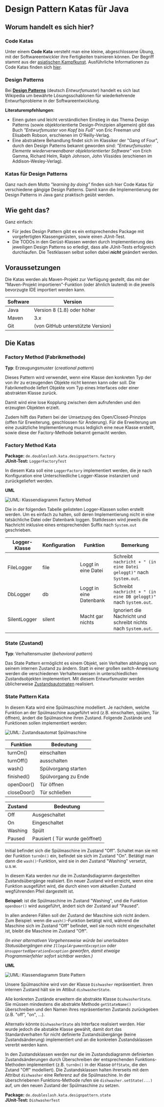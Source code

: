 # Design Pattern Katas für Java #

## Worum handelt es sich hier? ##

### Code Katas ###

Unter einem **Code Kata** versteht man eine kleine, abgeschlossene Übung, mit der Softwareentwickler ihre Fertigkeiten 
trainieren können. Der Begriff stammt aus der [asiatischen Kampfkunst](https://de.wikipedia.org/wiki/Form_(Kampfkunst)). 
Ausführliche Informationen zu Code Katas finden sich [hier](http://codekata.com/). 

### Design Patterns ###

Bei [**Design Patterns**](https://de.wikipedia.org/wiki/Entwurfsmuster) (deutsch _Entwurfsmuster_) handelt es sich laut 
Wikipedia um bewährte Lösungsschablonen für wiederkehrende Entwurfsprobleme in der Softwareentwicklung.

**Literaturempfehlungen**:
* Einen guten und leicht verständlichen Einstieg in das Thema Design Patterns (sowie objektorientierte 
Design-Prinzipien allgemein) gibt das Buch _"Entwurfsmuster von Kopf bis Fuß"_ von Eric Freeman und Elisabeth Robson, 
erschienen im O'Reilly-Verlag. 
* Eine abstraktere Behandlung findet sich im Klassiker der "Gang of Four",
durch den Design Patterns bekannt geworden sind: _"Entwurfsmuster: Elemente wiederverwendbarer objektorientierter 
Software"_ von Erich Gamma, Richard Helm, Ralph Johnson, John Vlissides (erschienen im Addison-Wesley-Verlag).

### Katas für Design Patterns ###

Ganz nach dem Motto _"learning by doing"_ finden sich hier Code Katas für verschiedene gängige Design Patterns.
Damit kann die Implementierung der Design Patterns in Java ganz praktisch geübt werden.

## Wie geht das? ##

Ganz einfach: 
* Für jedes Design Pattern gibt es ein entsprechendes Package mit vorgefertigten Klassengerüsten, sowie einen JUnit-Test.
* Die TODOs in den Gerüst-Klassen werden durch Implementierung des jeweiligen Design Patterns so erledigt, 
dass alle JUnit-Tests erfolgreich durchlaufen. Die Testklassen selbst sollen dabei **_nicht_** geändert werden.

## Voraussetzungen ##

Die Katas werden als Maven-Projekt zur Verfügung gestellt, das mit der "Maven-Projekt importieren"-Funktion 
(oder ähnlich lautend) in die jeweils bevorzugte IDE importiert werden kann.

| Software    | Version                           |
|-------------|-----------------------------------| 
| Java        | Version 8 (1.8) oder höher        |
| Maven       | 3.x                               |
| Git         | (von GitHub unterstützte Version) | 

## Die Katas ##

### Factory Method (Fabrikmethode) ###

**Typ**: Erzeugungsmuster (_creational pattern_)

Dieses Pattern wird verwendet, wenn eine Klasse den konkreten Typ der von ihr zu erzeugenden Objekte nicht kennen kann 
oder soll. Die Fabrikmethode liefert Objekte vom Typ eines Interfaces oder einer abstrakten Klasse zurück. 

Damit wird
eine lose Kopplung zwischen dem aufrufenden und den erzeugten Objekten erzielt.

Zudem hilft das Pattern bei der Umsetzung des Open/Closed-Prinzips (offen für Erweiterung, geschlossen für Änderung).
Für die Erweiterung um eine zusätzliche Implementierung muss lediglich eine neue Klasse erstellt, sowie diese der Factory-Methode bekannt gemacht werden.

### Factory Method Kata ###

**Package:** `de.doubleslash.kata.designpattern.factory` \
**JUnit-Test:** `LoggerFactoryTest`

In diesem Kata soll eine `LoggerFactory` implementiert werden, die je nach Konfiguration eine Unterschiedliche
Logger-Klasse instanziert und zurückgeliefert werden.

**UML**

![UML: Klassendiagramm Factory Method](doc/images/factory_method.png) 

Die in der folgenden Tabelle gelisteten Logger-Klassen sollen erstellt werden. Um es einfach zu halten, soll deren
Implementierung nicht in eine tatsächliche Datei oder Datenbank loggen. Stattdessen wird jeweils die Nachricht
inklusive eines entsprechenden Suffix nach `System.out` geschrieben.

| Logger-Klasse | Konfiguration | Funktion                | Bemerkung |
|---------------|---------------|-------------------------|-----------|
| FileLogger    | file          | Loggt in eine Datei     | Schreibt `nachricht + " (in eine Datei geloggt)"` nach `System.out`. |
| DbLogger      | db            | Loggt in eine Datenbank | Schreibt `nachricht + " (in eine DB geloggt)"` nach `System.out`. |
| SilentLogger  | silent        | Macht gar nichts        | Ignoriert die Nachricht und schreibt nichts nach `System.out`. |

### State (Zustand) ###

**Typ**: Verhaltensmuster (_behavioral pattern_)

Das State Pattern ermöglicht es einem Objekt, sein Verhalten abhängig von seinem internen Zustand zu ändern. Statt in
einer großen switch-Anweisung werden die verschiedenen Verhaltensweisen in unterschiedlichen Zustandsobjekten
implementiert. Mit diesem Entwurfsmuster werden üblicherweise 
[Zustandsautomaten](https://de.wikipedia.org/w/index.php?title=Zustandsautomat_(UML)) realisiert.
 
### State Pattern Kata ###

In diesem Kata wird eine Spülmaschine modelliert. Je nachdem, welche Funktion an der Spülmaschine ausgeführt wird
(z.B. einschalten, spülen, Tür öffnen), ändert die Spülmaschine ihren Zustand. Folgende Zustände und Funktionen
sollen implementiert werden:

![UML: Zustandsautomat Spülmaschine](doc/images/state_transitions.png)

| Funktion    | Bedeutung                      |
|-------------|--------------------------------|
| turnOn()    | einschalten                    |
| turnOff()   | ausschalten                    |
| wash()      | Spülvorgang starten            |
| finished()  | Spülvorgang zu Ende            |
| openDoor()  | Tür öffnen                     |
| closeDoor() | Tür schließen                  |

| Zustand | Bedeutung                      |
|---------|--------------------------------|
| Off     | Ausgeschaltet                  |
| On      | Eingeschaltet                  |
| Washing | Spült                          |
| Paused  | Pausiert ( Tür wurde geöffnet) |

Initial befindet sich die Spülmaschine im Zustand "Off". Schaltet man sie mit der Funktion `turnOn()` ein, befindet sie sich
im Zustand "On". Betätigt man dann die `wash()`-Funktion, wird sie in den Zustand "Washing" versetzt, u.s.w.

In diesem Kata werden nur die im Zustandsdiagramm dargestellten Zustandsübergänge realisiert. Ein neuer Zustand wird
erreicht, wenn eine Funktion ausgeführt wird, die durch einen vom aktuellen Zustand wegführenden Pfeil dargestellt ist.

**Beispiel:** ist die Spülmaschine im Zustand "Washing", und die Funktion `openDoor()` wird ausgeführt, ändert sich der
Zustand auf "Paused".

In allen anderen Fällen soll der Zustand der Maschine sich nicht ändern. Zum Beispiel: wenn die `wash()`-Funktion 
betätigt wird, während die Maschine sich im Zustand "Off" befindet, weil sie noch nicht eingeschaltet ist,
bleibt die Maschine im Zustand "Off".

_(In einer alternativen Vorgehensweise würde bei unerlaubten Statusübergängen eine `IllegalArgumentException`
oder `UnsupportedOperationException` geworfen, damit etwaige Programmierfehler sofort sichtbar werden.)_

**UML**

![UML: Klassendiagramm State Pattern](doc/images/state_class.png)

Unsere Spülmaschine wird von der Klasse `Dishwasher` repräsentiert. Ihren internen Zustand hält sie im Attibut
`dishwasherState`.

Alle konkreten Zustände erweitern die abstrakte Klasse `DishwasherState`. Sie müssen mindestens die abstrakte Methode
`getStateName()` überschreiben und den Namen ihres repräsentierten Zustands zurückgeben (z.B. "off", "on", ...).

Alternativ könnte `DishwasherState` als Interface realisiert werden. Hier wurde jedoch die abstakte Klasse gewählt, 
damit dort das Standardverhalten für nicht definierte Zustandsübergänge (keine Zustandsänderung) implementiert und an 
die konkreten Zustandsklassen vererbt werden kann.

In den Zustandsklassen werden nur die im Zustandsdiagramm definierten Zustandsänderungen durch Überschreiben der
entsprechenden Funktions-Methoden implementiert (z.B. `turnOn()` in der Klasse `OffState`, die den Zutand "Off" 
modelliert). Die Zustandsklassen halten ihrerseits mit dem Attribut `dishwasher` eine Referenz auf die Spülmaschine. 
In der überschriebenen Funktions-Methode rufen sie `dishwasher.setState(...)` auf, um den neuen Zustand der
Spülmaschine zu setzen.  

**Package:** `de.doubleslash.kata.designpattern.state` \
**JUnit-Test:** `DishwasherTest`
